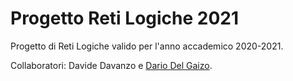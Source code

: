 # Progetto Reti Logiche 2021
 Progetto di Reti Logiche valido per l'anno accademico 2020-2021.
 
 Collaboratori:  Davide Davanzo e [Dario Del Gaizo](https://github.com/Dario58).
